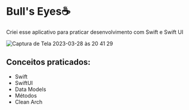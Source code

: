 <h1>Bull's Eyes☕️</h1>
<p>Criei esse aplicativo para praticar desenvolvimento com Swift e Swift UI</p>

![Captura de Tela 2023-03-28 às 20 41 29](https://user-images.githubusercontent.com/7297243/228390684-bb00d815-80ef-4306-9363-564e3398e5f9.png)

<h2>Conceitos praticados:</h2>
<ul>
      <li>Swift</li>
      <li>SwiftUI</li>
      <li>Data Models</li>
      <li>Métodos</li>
      <li>Clean Arch</li>
</ul>
